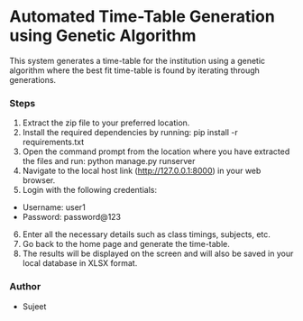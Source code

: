 # Automated Time-Table Generation using Genetic Algorithm

This system generates a time-table for the institution using a genetic algorithm where the best fit time-table is found by iterating through generations.

### Steps

1. Extract the zip file to your preferred location.
2. Install the required dependencies by running:
pip install -r requirements.txt
3. Open the command prompt from the location where you have extracted the files and run:
python manage.py runserver
4. Navigate to the local host link (http://127.0.0.1:8000) in your web browser.
5. Login with the following credentials:
- Username: user1
- Password: password@123
6. Enter all the necessary details such as class timings, subjects, etc.
7. Go back to the home page and generate the time-table.
8. The results will be displayed on the screen and will also be saved in your local database in XLSX format.

### Author
- Sujeet
